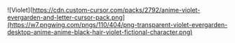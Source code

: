 <!--- 👋 Hi, I’m @Ftthreign
- 👀 I’m interested in Software and Hardware
- 🌱 I’m currently learning ////
- 💞️ I’m looking to collaborate on ...
- 📫 How to reach me ...-->

![Violet](https://cdn.custom-cursor.com/packs/2792/anime-violet-evergarden-and-letter-cursor-pack.png](https://w7.pngwing.com/pngs/110/404/png-transparent-violet-evergarden-desktop-anime-anime-black-hair-violet-fictional-character.png)


<!---
Ftthreign/Ftthreign is a ✨ special ✨ repository because its `README.md` (this file) appears on your GitHub profile.
You can click the Preview link to take a look at your changes.
--->
